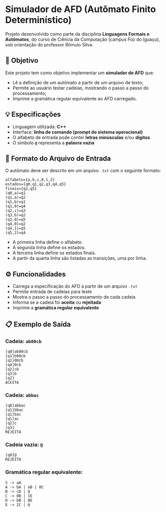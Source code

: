 # Simulador de AFD (Autômato Finito Determinístico)

Projeto desenvolvido como parte da disciplina **Linguagens Formais e Autômatos**, do curso de Ciência da Computação (campus Foz do Iguaçu), sob orientação do professor Rômulo Silva.

## 🧠 Objetivo

Este projeto tem como objetivo implementar um **simulador de AFD** que:

- Lê a definição de um autômato a partir de um arquivo de texto;
- Permite ao usuário testar cadeias, mostrando o passo a passo do processamento;
- Imprime a gramática regular equivalente ao AFD carregado.

## 💡 Especificações

- Linguagem utilizada: **C++**
- Interface: **linha de comando (prompt do sistema operacional)**
- O alfabeto de entrada pode conter **letras minúsculas** e/ou **dígitos**
- O símbolo **`@`** representa a **palavra vazia**

## 📄 Formato do Arquivo de Entrada

O autômato deve ser descrito em um arquivo `.txt` com o seguinte formato:

```
alfabeto={a,b,c,0,1,2}
estados={q0,q1,q2,q3,q4,q5}
finais={q2,q5}
(q0,a)=q1
(q1,a)=q2
(q1,b)=q1
(q1,0)=q4
(q2,c)=q3
(q3,b)=q2
(q3,0)=q5
(q4,0)=q2
(q4,1)=q5
(q5,2)=q4
```

- A primeira linha define o alfabeto.
- A segunda linha define os estados.
- A terceira linha define os estados finais.
- A partir da quarta linha são listadas as transições, uma por linha.

## ⚙️ Funcionalidades

- Carrega a especificação do AFD a partir de um arquivo `.txt`
- Permite entrada de cadeias para teste
- Mostra o passo a passo do processamento de cada cadeia
- Informa se a cadeia foi **aceita** ou **rejeitada**
- Imprime a **gramática regular equivalente**

## 📋 Exemplo de Saída

### Cadeia: `ab00cb`

```
[q0]ab00cb
[q1]b00cb
[q1]00cb
[q4]0cb
[q2]cb
[q3]b
[q2]
ACEITA
```

### Cadeia: `abbac`

```
[q0]abbac
[q1]bbac
[q1]bac
[q1]ac
[q2]c
[q3]
REJEITA
```

### Cadeia vazia: `@`

```
[q0]@
REJEITA
```

### Gramática regular equivalente:

```
S -> aA
A -> bA | aB | 0C
B -> cD | @
C -> 0B | 1E
D -> bB | 0E
E -> 2C | @
```